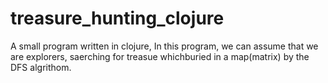 # treasure_hunting_clojure
A small program written in clojure,
In this program, we can assume that we are explorers, saerching for treasue whichburied in a map(matrix) by the DFS algrithom.

